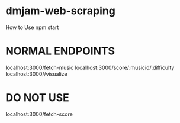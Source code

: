 # dmjam-web-scraping

How to Use
npm start
# NORMAL ENDPOINTS

localhost:3000/fetch-music
localhost:3000/score/:musicid/:difficulty
localhost:3000//visualize

# DO NOT USE

localhost:3000/fetch-score
